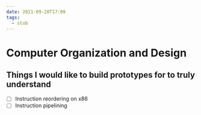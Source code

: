 ```yaml
---
date: 2021-09-20T17:09
tags: 
  - stub
---
```


# Computer Organization and Design

## Things I would like to build prototypes for to truly understand

- [ ] Instruction reordering on x86
- [ ] Instruction pipelining
